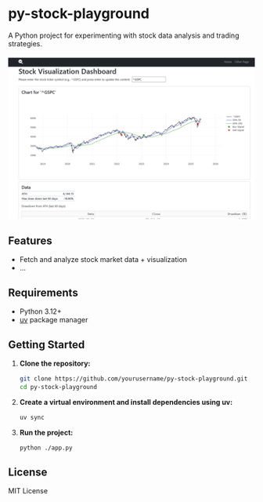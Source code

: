# py-stock-playground

A Python project for experimenting with stock data analysis and trading strategies.

![App Example](doc/app-example.png)

## Features

- Fetch and analyze stock market data + visualization
- ...

## Requirements

- Python 3.12+
- [uv](https://github.com/astral-sh/uv) package manager

## Getting Started

1. **Clone the repository:**
    ```sh
    git clone https://github.com/yourusername/py-stock-playground.git
    cd py-stock-playground
    ```

2. **Create a virtual environment and install dependencies using uv:**
    ```sh
    uv sync
    ```

3. **Run the project:**
    ```sh
    python ./app.py
    ```



## License

MIT License
